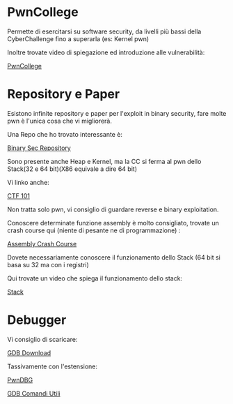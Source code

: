 # PwnCollege
Permette di esercitarsi su software security, da livelli più bassi della CyberChallenge fino a superarla (es: Kernel pwn) 

Inoltre trovate video di spiegazione ed introduzione alle vulnerabilità:

[PwnCollege](www.pwn.college) 

# Repository e Paper
Esistono infinite repository e paper per l'exploit in binary security, fare molte pwn è l'unica cosa che vi migliorerà. 

Una Repo che ho trovato interessante è: 

[Binary Sec Repository](https://ir0nstone.gitbook.io/notes) 

Sono presente anche Heap e Kernel, ma la CC si ferma al pwn dello Stack(32 e 64 bit)(X86 equivale a dire 64 bit)

Vi linko anche: 

[CTF 101](https://ctf101.org/)

Non tratta solo pwn, vi consiglio di guardare reverse e binary exploitation. 

Conoscere determinate funzione assembly è molto consigliato, trovate un crash course qui (niente di pesante ne di programmazione) :

[Assembly Crash Course](https://www.google.com/url?sa=t&source=web&rct=j&opi=89978449&url=https://medium.com/reverse-engineering-for-dummies/a-crash-course-in-assembly-language-695b07995b4d&ved=2ahUKEwiqvt_Q98iFAxWj3gIHHSTaB8AQFnoECBMQAQ&usg=AOvVaw33Q7YbBMyZzQGxU5SjybNr)

Dovete necessariamente conoscere il funzionamento dello Stack (64 bit si basa su 32 ma con i registri)

Qui trovate un video che spiega il funzionamento dello stack:

[Stack](https://www.youtube.com/watch?v=5iQkR69H_1M)

# Debugger

Vi consiglio di scaricare:

[GDB Download](https://sourceware.org/gdb/download/)

Tassivamente con l'estensione:

[PwnDBG](https://github.com/pwndbg/pwndbg)

[GDB Comandi Utili](https://docencia.ac.upc.edu/FIB/grau/CASO/lab2014/gdb-debug.pdf)
